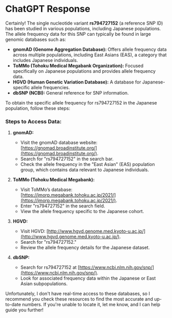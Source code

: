 # ChatGPT Response

Certainly! The single nucleotide variant **rs794727152** (a reference SNP ID) has been studied in various populations, including Japanese populations. The allele frequency data for this SNP can typically be found in large genomic databases such as:

- **gnomAD (Genome Aggregation Database):** Offers allele frequency data across multiple populations, including East Asians (EAS), a category that includes Japanese individuals.
- **ToMMo (Tohoku Medical Megabank Organization):** Focused specifically on Japanese populations and provides allele frequency data.
- **HGVD (Human Genetic Variation Database):** A database for Japanese-specific allele frequencies.
- **dbSNP (NCBI):** General reference for SNP information.

To obtain the specific allele frequency for rs794727152 in the Japanese population, follow these steps:

### Steps to Access Data:
1. **gnomAD:**
   - Visit the gnomAD database website: [https://gnomad.broadinstitute.org/](https://gnomad.broadinstitute.org/).
   - Search for "rs794727152" in the search bar.
   - Check the allele frequency in the "East Asian" (EAS) population group, which contains data relevant to Japanese individuals.

2. **ToMMo (Tohoku Medical Megabank):**
   - Visit ToMMo’s database: [https://jmorp.megabank.tohoku.ac.jp/2021/](https://jmorp.megabank.tohoku.ac.jp/2021/).
   - Enter "rs794727152" in the search field.
   - View the allele frequency specific to the Japanese cohort.

3. **HGVD:**
   - Visit HGVD: [http://www.hgvd.genome.med.kyoto-u.ac.jp/](http://www.hgvd.genome.med.kyoto-u.ac.jp/).
   - Search for "rs794727152."
   - Review the allele frequency details for the Japanese dataset.

4. **dbSNP:**
   - Search for rs794727152 at [https://www.ncbi.nlm.nih.gov/snp/](https://www.ncbi.nlm.nih.gov/snp/).
   - Look for associated frequency data within the Japanese or East Asian subpopulations.

Unfortunately, I don't have real-time access to these databases, so I recommend you check these resources to find the most accurate and up-to-date numbers. If you're unable to locate it, let me know, and I can help guide you further!